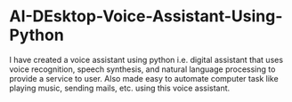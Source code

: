 # AI-DEsktop-Voice-Assistant-Using-Python
I have created a voice assistant using python i.e. digital assistant that uses voice recognition, speech synthesis, and natural language processing to provide a service to user. Also made easy to automate computer task like playing music, sending mails, etc. using this voice assistant.
